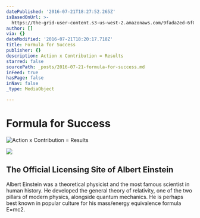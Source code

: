 ```yaml
---
datePublished: '2016-07-21T18:27:52.265Z'
isBasedOnUrl: >-
  https://the-grid-user-content.s3-us-west-2.amazonaws.com/9fada2ed-6f0f-4259-a627-792c6a67cc35.jpg
author: []
via: {}
dateModified: '2016-07-21T18:20:17.718Z'
title: Formula for Success
publisher: {}
description: Action x Contribution = Results
starred: false
sourcePath: _posts/2016-07-21-formula-for-success.md
inFeed: true
hasPage: false
inNav: false
_type: MediaObject

---
```

# Formula for Success
![Action x Contribution = Results](https://the-grid-user-content.s3-us-west-2.amazonaws.com/9fada2ed-6f0f-4259-a627-792c6a67cc35.jpg)

<article style=""><img src="https://imgflo.herokuapp.com/graph/vahj1ThiexotieMo/d04ca0505a2b5c4d1cd28e490dbc5976/noop.png?input=http%3A%2F%2Feinstein.biz%2Fwp-content%2Fuploads%2F2015%2F09%2Fheader-sig.png" /><h1>The Official Licensing Site of Albert Einstein</h1><p>Albert Einstein was a theoretical physicist and the most famous scientist in human history. He developed the general theory of relativity, one of the two pillars of modern physics, alongside quantum mechanics. He is perhaps best known in popular culture for his mass/energy equivalence formula E=mc2.</p></article>
